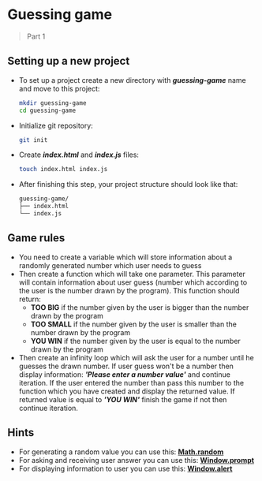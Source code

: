 # Guessing game

> Part 1

## Setting up a new project

- To set up a project create a new directory with **_guessing-game_** name and move to this project:
    ```bash
    mkdir guessing-game
    cd guessing-game
    ```
- Initialize git repository:
    ```bash
    git init
    ```
- Create **_index.html_** and **_index.js_** files:
    ```bash
    touch index.html index.js
    ```

- After finishing this step, your project structure should look like that:
    ```bash
    guessing-game/
    ├── index.html
    └── index.js
    ```

## Game rules

- You need to create a variable which will store information about a randomly generated number which user needs to guess
- Then create a function which will take one parameter. This parameter will contain information about user guess
  (number which according to the user is the number drawn by the program). This function should return:
  - **TOO BIG** if the number given by the user is bigger than the number drawn by the program
  - **TOO SMALL** if the number given by the user is smaller than the number drawn by the program
  - **YOU WIN** if the number given by the user is equal to the number drawn by the program
- Then create an infinity loop which will ask the user for a number until he guesses the drawn number. If user guess
  won't be a number then display information: **_'Please enter a number value'_** and continue iteration. If the user
  entered the number than pass this number to the function which you have created and display the returned value. If
  returned value is equal to **_'YOU WIN'_** finish the game if not then continue iteration.

## Hints

- For generating a random value you can use
  this: **[Math.random](https://developer.mozilla.org/en-US/docs/Web/JavaScript/Reference/Global_Objects/Math/random)**
- For asking and receiving user answer you can use
  this: **[Window.prompt](https://developer.mozilla.org/en-US/docs/Web/API/Window/prompt)**
- For displaying information to user you can use
  this: **[Window.alert](https://developer.mozilla.org/en-US/docs/Web/API/Window/alert)**
